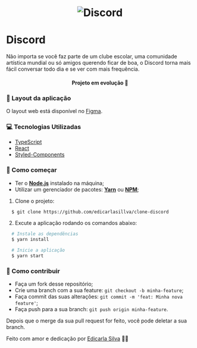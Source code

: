 <h1 align="center">
    <img alt="Discord" title="Discord" src="https://upload.wikimedia.org/wikipedia/pt/thumb/b/b7/Discord_logo_svg.svg/1200px-Discord_logo_svg.svg.png" />
</h1>

# Discord

Não importa se você faz parte de um clube escolar, uma comunidade artística mundial ou só amigos querendo ficar de boa, o Discord torna mais fácil conversar todo dia e se ver com mais frequência.

<h4 align="center"> 
	Projeto em evolução 🚀
</h4>

### 🎨 Layout da aplicação

O layout web está disponível no [Figma](https://www.figma.com/file/Mnr08FcriAibSOheL0XvrY/Discord-Clone?node-id=0%3A1).

### 💻 Tecnologias Utilizadas

- [TypeScript](https://www.typescriptlang.org/)
- [React](https://pt-br.reactjs.org/)
- [Styled-Components](https://styled-components.com/)

### 👷 Como começar

- Ter o **[Node.js](https://nodejs.org/en/)** instalado na máquina;
- Utilizar um gerenciador de pacotes: **[Yarn](https://yarnpkg.com/)** ou **[NPM](https://www.npmjs.com/)**;

1. Clone o projeto:

```bash
  $ git clone https://github.com/edicarlasillva/clone-discord
```

2. Excute a aplicação rodando os comandos abaixo:

```bash
  # Instale as dependências
  $ yarn install

  # Inicie a aplicação
  $ yarn start
```

### 🎉 Como contribuir

- Faça um fork desse repositório;
- Crie uma branch com a sua feature: `git checkout -b minha-feature`;
- Faça commit das suas alterações: `git commit -m 'feat: Minha nova feature'`;
- Faça push para a sua branch: `git push origin minha-feature`.

Depois que o merge da sua pull request for feito, você pode deletar a sua branch.

Feito com amor e dedicação por [Edicarla Silva](https://www.linkedin.com/in/edicarlasilva/) 💜🚀
